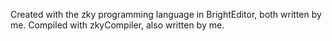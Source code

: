 Created with the zky programming language in BrightEditor, both written by me.
Compiled with zkyCompiler, also written by me.





